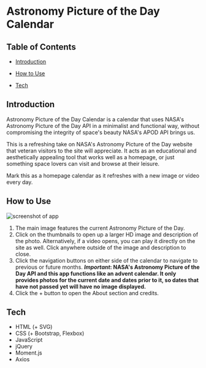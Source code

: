 # Astronomy Picture of the Day Calendar

## Table of Contents

* [Introduction](#introduction)

* [How to Use](#how-to-use)

* [Tech](#tech)

## Introduction

Astronomy Picture of the Day Calendar is a calendar that uses NASA's Astronomy Picture of the Day API in a minimalist and functional way, without compromising the integrity of space's beauty NASA's APOD API brings us.

This is a refreshing take on NASA's Astronomy Picture of the Day website that veteran visitors to the site will appreciate. It acts as an educational and aesthetically appealing tool that works well as a homepage, or just something space lovers can visit and browse at their leisure.

Mark this as a homepage calendar as it refreshes with a new image or video every day.

## How to Use

![screenshot of app](http://i.imgur.com/t4MIrmz.png)

1. The main image features the current Astronomy Picture of the Day.
2. Click on the thumbnails to open up a larger HD image and description of the photo. Alternatively, if a video opens, you can play it directly on the site as well. Click anywhere outside of the image and description to close.
3. Click the navigation buttons on either side of the calendar to navigate to previous or future months.
   **_Important_: NASA's Astronomy Picture of the Day API and this app functions like an advent calendar. It only provides photos for the current date and dates prior to it, so dates that have not passed yet will have no image displayed.**
4. Click the + button to open the About section and credits.

## Tech

* HTML (+ SVG)
* CSS (+ Bootstrap, Flexbox)
* JavaScript
* jQuery
* Moment.js
* Axios
